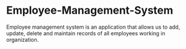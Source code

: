 # Employee-Management-System
Employee management system is an application that allows us to add, update, delete and maintain records of all employees working in organization.
